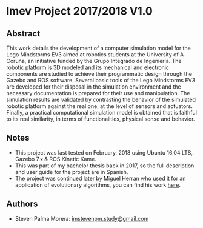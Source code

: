 # lmev Project 2017/2018 V1.0

## Abstract

This work details the development of a computer simulation model for the Lego Mindstorms EV3 aimed at robotics students at the University of A Coruña, an initiative funded by the Grupo Integrado de Ingeniería. The robotic platform is 3D modeled and its mechanical and electronic components are studied to achieve their programmatic design through the Gazebo and ROS software. Several basic tools of the Lego Mindstorms EV3 are developed for their disposal in the simulation environment and the necessary documentation is prepared for their use and manipulation. The simulation results are validated by contrasting the behavior of the simulated robotic platform against the real one, at the level of sensors and actuators. Finally, a practical computational simulation model is obtained that is faithful to its real similarity, in terms of functionalities, physical sense and behavior.

## Notes
* This project was last tested on February, 2018 using Ubuntu 16.04 LTS, Gazebo 7.x & ROS Kinetic Kame.
* This was part of my bachelor thesis back in 2017, so the full description and user guide for the project are in Spanish.
* The project was continued later by Miguel Herran who used it for an application of evolutionary algorithms, you can find his work [here](https://bitbucket.org/n1ghtm4r1sh911/simulation-environment-of-evolutionary-robotics-on-ros/src/master/).

## Authors
* Steven Palma Morera: imstevenpm.study@gmail.com
